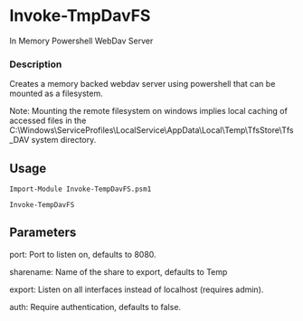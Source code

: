 # Invoke-TmpDavFS
In Memory Powershell WebDav Server

### Description
 
Creates a memory backed webdav server using powershell that can be mounted as a filesystem.

Note: Mounting the remote filesystem on windows implies local caching of accessed files in the C:\Windows\ServiceProfiles\LocalService\AppData\Local\Temp\TfsStore\Tfs_DAV system directory.
 
## Usage

```
Import-Module Invoke-TempDavFS.psm1

Invoke-TempDavFS
```

## Parameters

port: Port to listen on, defaults to 8080.

sharename: Name of the share to export, defaults to Temp
 
export: Listen on all interfaces instead of localhost (requires admin).

auth: Require authentication, defaults to false.

